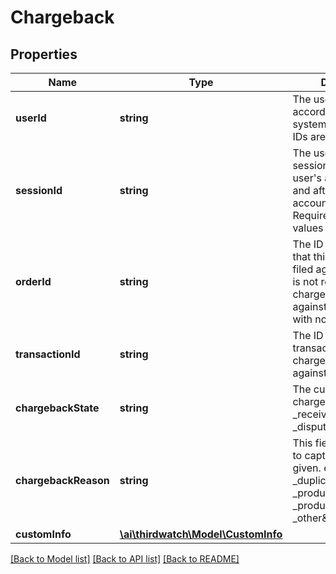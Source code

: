 # Chargeback

## Properties
Name | Type | Description | Notes
------------ | ------------- | ------------- | -------------
**userId** | **string** | The user&#39;s account ID according to your systems. Note that user IDs are case sensitive. | [optional] 
**sessionId** | **string** | The user&#39;s current session ID, used to tie a user&#39;s action before and after login or account creation. Required if no user_id values is provided. | [optional] 
**orderId** | **string** | The ID for the order that this chargeback is filed against. This field is not required if this chargeback was filed against a transaction with no _orderId. | [optional] 
**transactionId** | **string** | The ID for the transaction that this chargeback is filed against. | [optional] 
**chargebackState** | **string** | The current state of the chargeback. e.g. _received, _accepted, _disputed, _won, _lost | [optional] 
**chargebackReason** | **string** | This field can be used to capture the reason given. e.g. _fraud, _duplicate, _product_not_received, _product_unacceptable, _other\&quot; | [optional] 
**customInfo** | [**\ai\thirdwatch\Model\CustomInfo**](CustomInfo.md) |  | [optional] 

[[Back to Model list]](../README.md#documentation-for-models) [[Back to API list]](../README.md#documentation-for-api-endpoints) [[Back to README]](../README.md)


